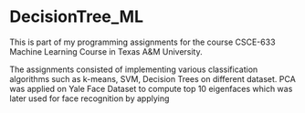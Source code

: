 # DecisionTree_ML
This is part of my programming assignments for the course CSCE-633 Machine Learning Course in Texas A&M University.

The assignments consisted of implementing various classification algorithms such as k-means, SVM, Decision Trees on different dataset. PCA was applied on Yale Face Dataset to compute top 10 eigenfaces which was later used for face recognition by applying
